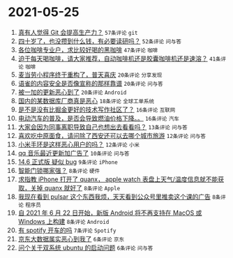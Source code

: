 # 2021-05-25

1. [真有人觉得 Git 会提高生产力？](https://www.v2ex.com/t/779029) `57条评论` `git`
1. [四十岁了，也没攒到什么钱，有必要读研吗？](https://www.v2ex.com/t/778984) `52条评论` `问与答`
1. [各位咖啡专业户，求比较好喝的黑咖啡](https://www.v2ex.com/t/778985) `47条评论` `咖啡`
1. [迫于每天喝咖啡，请大家推荐，自动咖啡机还是胶囊咖啡机还是速溶？](https://www.v2ex.com/t/779002) `41条评论` `咖啡`
1. [麦当劳小程序终于重构了，普天喜庆](https://www.v2ex.com/t/779012) `20条评论` `分享发现`
1. [语雀的内容安全是否像宣称的那样靠谱](https://www.v2ex.com/t/779001) `20条评论` `问与答`
1. [被一加的更新恶心到了](https://www.v2ex.com/t/778993) `20条评论` `Android`
1. [国内的某数据库厂商真是恶心](https://www.v2ex.com/t/779035) `18条评论` `全球工单系统`
1. [是不是没有比掘金更好的技术写作社区了？](https://www.v2ex.com/t/779020) `16条评论` `互联网`
1. [电动汽车的普及，是否会导致燃油价格下降。。](https://www.v2ex.com/t/778991) `16条评论` `汽车`
1. [大家会因为同事离职导致自己也想出去看看吗？](https://www.v2ex.com/t/779005) `13条评论` `问与答`
1. [喜欢吃中原面食，请问除了西安还可以去哪个城市旅游](https://www.v2ex.com/t/779036) `12条评论` `问与答`
1. [小米手环是这样恶心用户的吗？](https://www.v2ex.com/t/779016) `12条评论` `小米`
1. [qq 音乐最近更新加广告了](https://www.v2ex.com/t/779004) `10条评论` `问与答`
1. [14.6 正式版 疑似 bug](https://www.v2ex.com/t/779037) `9条评论` `iPhone`
1. [智能门锁哪家强？](https://www.v2ex.com/t/779053) `8条评论` `硬件`
1. [求指教 iPhone 打开了 quanx， apple watch 表盘上天气/温度信息就不能获取，关掉 quanx 就好了](https://www.v2ex.com/t/779028) `8条评论` `Apple`
1. [我现在看到 pulsar 这个东西我烦，天天看到公众号里推卖这个课的广告](https://www.v2ex.com/t/778989) `8条评论` `程序员`
1. [自 2021 年 6 月 22 日开始，新版 Android 将不再支持在 MacOS 或 Windows 上构建](https://www.v2ex.com/t/778988) `8条评论` `Android`
1. [有 spotify 开车的吗](https://www.v2ex.com/t/778998) `7条评论` `Spotify`
1. [京东大数据属实恶心到我了](https://www.v2ex.com/t/779031) `6条评论` `京东`
1. [问个关于双系统 ubuntu 的启动问题](https://www.v2ex.com/t/778986) `6条评论` `问与答`
